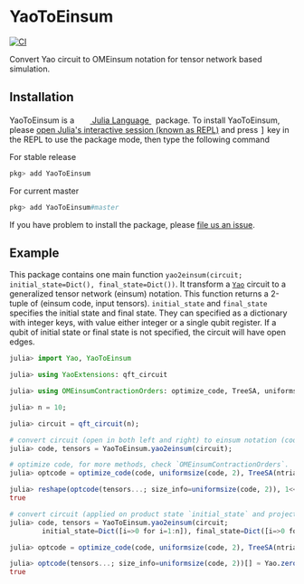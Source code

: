 # YaoToEinsum

[![CI](https://github.com/QuantumBFS/YaoToEinsum.jl/workflows/CI/badge.svg)](https://github.com/QuantumBFS/YaoToEinsum.jl/actions)

Convert Yao circuit to OMEinsum notation for tensor network based simulation.

## Installation

<p>
YaoToEinsum is a &nbsp;
    <a href="https://julialang.org">
        <img src="https://raw.githubusercontent.com/JuliaLang/julia-logo-graphics/master/images/julia.ico" width="16em">
        Julia Language
    </a>
    &nbsp; package. To install YaoToEinsum,
    please <a href="https://docs.julialang.org/en/v1/manual/getting-started/">open
    Julia's interactive session (known as REPL)</a> and press <kbd>]</kbd> key in the REPL to use the package mode, then type the following command
</p>

For stable release

```julia
pkg> add YaoToEinsum
```

For current master

```julia
pkg> add YaoToEinsum#master
```

If you have problem to install the package, please [file us an issue](https://github.com/QuantumBFS/YaoToEinsum.jl/issues/new).

## Example
This package contains one main function `yao2einsum(circuit; initial_state=Dict(), final_state=Dict())`.
It transform a [`Yao`](https://github.com/QuantumBFS/Yao.jl) circuit to a generalized tensor network (einsum) notation. 
This function returns a 2-tuple of (einsum code, input tensors). 
`initial_state` and `final_state` specifies the initial state and final state.
They can specified as a dictionary with integer keys, with value either integer or a single qubit register.
If a qubit of initial state or final state is not specified, the circuit will have open edges.

```julia
julia> import Yao, YaoToEinsum

julia> using YaoExtensions: qft_circuit

julia> using OMEinsumContractionOrders: optimize_code, TreeSA, uniformsize

julia> n = 10;

julia> circuit = qft_circuit(n);

# convert circuit (open in both left and right) to einsum notation (code) and tensors.
julia> code, tensors = YaoToEinsum.yao2einsum(circuit);

# optimize code, for more methods, check `OMEinsumContractionOrders`.
julia> optcode = optimize_code(code, uniformsize(code, 2), TreeSA(ntrials=1));

julia> reshape(optcode(tensors...; size_info=uniformsize(code, 2)), 1<<n, 1<<n) ≈ Yao.mat(circuit)
true

# convert circuit (applied on product state `initial_state` and projected to output state `final_state`)
julia> code, tensors = YaoToEinsum.yao2einsum(circuit;
        initial_state=Dict([i=>0 for i=1:n]), final_state=Dict([i=>0 for i=1:n]));

julia> optcode = optimize_code(code, uniformsize(code, 2), TreeSA(ntrials=1));

julia> optcode(tensors...; size_info=uniformsize(code, 2))[] ≈ Yao.zero_state(n)' * (Yao.zero_state(n) |> circuit)
true
```
